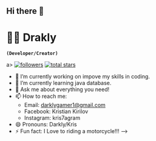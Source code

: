 ## Hi there 👋
# 🏄‍♂️ Drakly

**`(Developer/Creator)`**


<p align="left">
      a> 
      <a href="https://github.com/ForrestKnight?tab=followers">
         <img alt="followers" title="Follow me on Github" src="https://custom-icon-badges.demolab.com/github/followers/Drakly?color=236ad3&labelColor=1155ba&style=for-the-badge&logo=person-add&label=Follow&logoColor=white"/></a>
      <a href="https://github.com/ForrestKnight?tab=repositories&sort=stargazers">
         <img alt="total stars" title="Total stars on GitHub" src="https://custom-icon-badges.demolab.com/github/stars/Drakly?color=55960c&style=for-the-badge&labelColor=488207&logo=star"/></a>
   </p>

- 🔭 I’m currently working on impove my skills in coding.
- 🌱 I’m currently learning java database.
- 💬 Ask me about everything you need!
- 📫 How to reach me: 
  - Email: darklygamer1@gmail.com
  - Facebook: Kristian Kirilov
  - Instagram: kris7agram
- 😄 Pronouns: Darkly/Kris
- ⚡ Fun fact: I Love to riding a motorcycle!!!
-->
